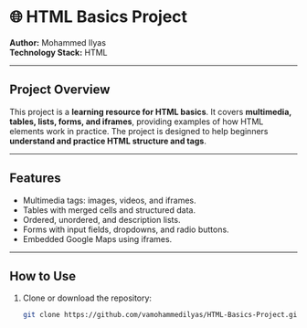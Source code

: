 # 🌐 HTML Basics Project

**Author:** Mohammed Ilyas  
**Technology Stack:** HTML  

---

## Project Overview
This project is a **learning resource for HTML basics**. It covers **multimedia, tables, lists, forms, and iframes**, providing examples of how HTML elements work in practice. The project is designed to help beginners **understand and practice HTML structure and tags**.

---

## Features
- Multimedia tags: images, videos, and iframes.  
- Tables with merged cells and structured data.  
- Ordered, unordered, and description lists.  
- Forms with input fields, dropdowns, and radio buttons.  
- Embedded Google Maps using iframes.  

---

## How to Use
1. Clone or download the repository:  
   ```bash
   git clone https://github.com/vamohammedilyas/HTML-Basics-Project.git
